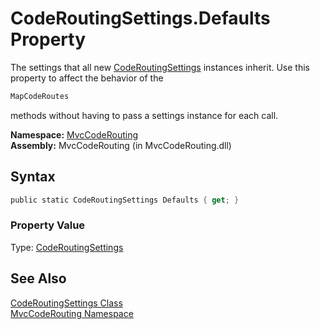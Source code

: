 CodeRoutingSettings.Defaults Property
=====================================
The settings that all new [CodeRoutingSettings][1] instances inherit. Use this property to affect the behavior of the 
```csharp
MapCodeRoutes
```
 methods without having to pass a settings instance for each call.

**Namespace:** [MvcCodeRouting][2]  
**Assembly:** MvcCodeRouting (in MvcCodeRouting.dll)

Syntax
------

```csharp
public static CodeRoutingSettings Defaults { get; }
```

### Property Value
Type: [CodeRoutingSettings][1]

See Also
--------
[CodeRoutingSettings Class][1]  
[MvcCodeRouting Namespace][2]  

[1]: README.md
[2]: ../README.md